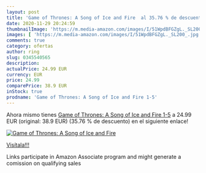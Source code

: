 ```yaml
---
layout: post
title: 'Game of Thrones: A Song of Ice and Fire  al 35.76 % de descuento'
date: 2020-11-29 20:24:59
thumbnailImage: 'https://m.media-amazon.com/images/I/51WpdBFGZgL._SL200_.jpg'
images: [ 'https://m.media-amazon.com/images/I/51WpdBFGZgL._SL200_.jpg' ]
comments: true
category: ofertas
author: ring
slug: 0345540565
description:
actualPrice: 24.99 EUR
currency: EUR
price: 24.99
comparePrice: 38.9 EUR
inStock: true
prodname: 'Game of Thrones: A Song of Ice and Fire 1-5'
---
```


Ahora mismo tienes [Game of Thrones: A Song of Ice and Fire 1-5](https://www.amazon.it/dp/0345540565/?tag=tolees00-21) a 24.99 EUR (original: 38.9 EUR) (35.76 %  de descuento) en el siguiente enlace!

[![Game of Thrones: A Song of Ice and Fire ](https://m.media-amazon.com/images/I/51WpdBFGZgL._SL200_.jpg)](https://www.amazon.it/dp/0345540565/?tag=tolees00-21)

[Visítala!!!](https://www.amazon.it/dp/0345540565/?tag=tolees00-21)

Links participate in Amazon Associate program and might generate a comission on qualifying sales
